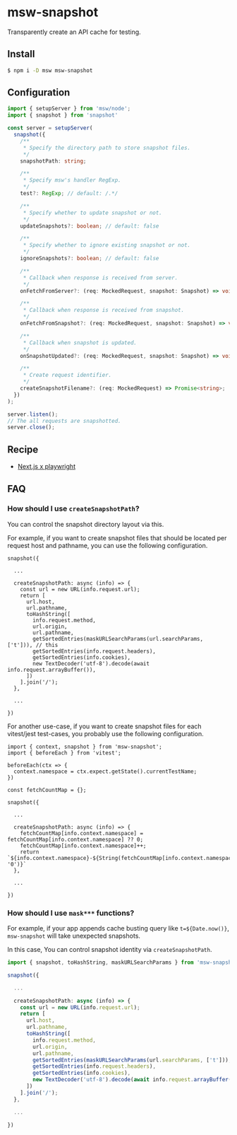 msw-snapshot
============================================================

Transparently create an API cache for testing.


Install
------------------------------------------------------------

```sh
$ npm i -D msw msw-snapshot
```


Configuration
------------------------------------------------------------

```ts
import { setupServer } from 'msw/node';
import { snapshot } from 'snapshot'

const server = setupServer(
  snapshot({
    /**
     * Specify the directory path to store snapshot files.
     */
    snapshotPath: string;

    /**
     * Specify msw's handler RegExp.
     */
    test?: RegExp; // default: /.*/

    /**
     * Specify whether to update snapshot or not.
     */
    updateSnapshots?: boolean; // default: false

    /**
     * Specify whether to ignore existing snapshot or not.
     */
    ignoreSnapshots?: boolean; // default: false

    /**
     * Callback when response is received from server.
     */
    onFetchFromServer?: (req: MockedRequest, snapshot: Snapshot) => void;

    /**
     * Callback when response is received from snapshot.
     */
    onFetchFromSnapshot?: (req: MockedRequest, snapshot: Snapshot) => void;

    /**
     * Callback when snapshot is updated.
     */
    onSnapshotUpdated?: (req: MockedRequest, snapshot: Snapshot) => void;

    /**
     * Create request identifier.
     */
    createSnapshotFilename?: (req: MockedRequest) => Promise<string>;
  })
);

server.listen();
// The all requests are snapshotted.
server.close();
```


Recipe
------------------------------------------------------------

- [Next.js x playwright](./examples/e2e-nextjs-playwright)


FAQ
------------------------------------------------------------

### How should I use `createSnapshotPath`?

You can control the snapshot directory layout via this.

For example, if you want to create snapshot files that should be located per request host and pathname, you can use the following configuration.

```
snapshot({

  ...

  createSnapshotPath: async (info) => {
    const url = new URL(info.request.url);
    return [
      url.host,
      url.pathname,
      toHashString([
        info.request.method,
        url.origin,
        url.pathname,
        getSortedEntries(maskURLSearchParams(url.searchParams, ['t'])), // this
        getSortedEntries(info.request.headers),
        getSortedEntries(info.cookies),
        new TextDecoder('utf-8').decode(await info.request.arrayBuffer()),
      ])
    ].join('/');
  },

  ...

})
```

For another use-case, if you want to create snapshot files for each vitest/jest test-cases, you probably use the following configuration.

```
import { context, snapshot } from 'msw-snapshot';
import { beforeEach } from 'vitest';

beforeEach(ctx => {
  context.namespace = ctx.expect.getState().currentTestName;
})

const fetchCountMap = {};

snapshot({

  ...

  createSnapshotPath: async (info) => {
    fetchCountMap[info.context.namespace] = fetchCountMap[info.context.namespace] ?? 0;
    fetchCountMap[info.context.namespace]++;
    return `${info.context.namespace}-${String(fetchCountMap[info.context.namespace]).padStart(3, '0')}`
  },

  ...

})
```


### How should I use `mask***` functions?

For example, if your app appends cache busting query like `t=${Date.now()}`, `msw-snapshot` will take unexpected snapshots.

In this case, You can control snapshot identity via `createSnapshotPath`.

```ts
import { snapshot, toHashString, maskURLSearchParams } from 'msw-snapshot';

snapshot({

  ...

  createSnapshotPath: async (info) => {
    const url = new URL(info.request.url);
    return [
      url.host,
      url.pathname,
      toHashString([
        info.request.method,
        url.origin,
        url.pathname,
        getSortedEntries(maskURLSearchParams(url.searchParams, ['t'])), // this
        getSortedEntries(info.request.headers),
        getSortedEntries(info.cookies),
        new TextDecoder('utf-8').decode(await info.request.arrayBuffer()),
      ])
    ].join('/');
  },

  ...

})
```

